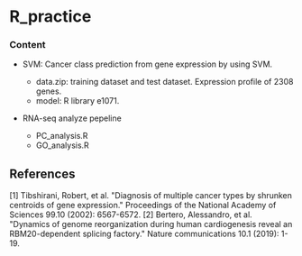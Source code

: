 # R_practice

### Content
- SVM: Cancer class prediction from gene expression by using SVM.
    - data.zip: training dataset and test dataset. Expression profile of 2308 genes.
    - model: R library e1071.

- RNA-seq analyze pepeline
    - PC_analysis.R
    - GO_analysis.R

## References
<a id="1">[1]</a> 
Tibshirani, Robert, et al. "Diagnosis of multiple cancer types by shrunken centroids of gene expression." Proceedings of the National Academy of Sciences 99.10 (2002): 6567-6572.
<a id="2">[2]</a> 
Bertero, Alessandro, et al. "Dynamics of genome reorganization during human cardiogenesis reveal an RBM20-dependent splicing factory." Nature communications 10.1 (2019): 1-19.

